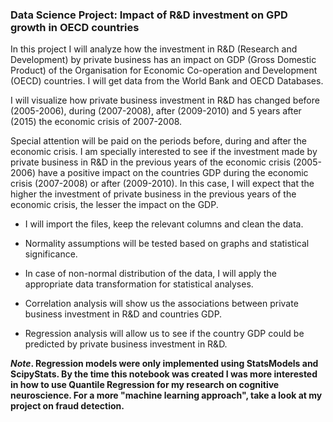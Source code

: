 ### Data Science Project: Impact of R&D investment on GPD growth in OECD countries

In this project I will analyze how the investment in R&D (Research and Development) by private business has an impact on GDP (Gross Domestic Product) of the Organisation for Economic Co-operation and Development (OECD) countries. I will get data from the World Bank and OECD Databases.

I will visualize how private business investment in R&D has changed before (2005-2006), during (2007-2008), after (2009-2010) and 5 years after (2015) the economic crisis of 2007-2008.

Special attention will be paid on the periods before, during and after the economic crisis. I am specially interested to see if the investment made by private business in R&D in the previous years of the economic crisis (2005-2006) have a positive impact on the countries GDP during the economic crisis (2007-2008) or after (2009-2010). In this case, I will expect that the higher the investment of private business in the previous years of the economic crisis, the lesser the impact on the GDP.

* I will import the files, keep the relevant columns and clean the data.

* Normality assumptions will be tested based on graphs and statistical significance.

* In case of non-normal distribution of the data, I will apply the appropriate data transformation for statistical analyses.

* Correlation analysis will show us the associations between private business investment in R&D and countries GDP.

* Regression analysis will allow us to see if the country GDP could be predicted by private business investment in R&D.

***Note*. Regression models were only implemented using StatsModels and ScipyStats. By the time this notebook was created I was more interested in how to use Quantile Regression for my research on cognitive neuroscience. For a more "machine learning approach", take a look at my project on fraud detection.**
